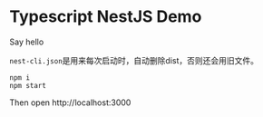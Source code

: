 Typescript NestJS Demo
======================

Say hello

`nest-cli.json`是用来每次启动时，自动删除dist，否则还会用旧文件。

```
npm i
npm start
```

Then open http://localhost:3000